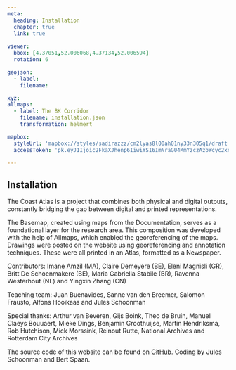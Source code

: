 ```yaml
---
meta:
  heading: Installation
  chapter: true
  link: true
  
viewer:
  bbox: [4.37051,52.006068,4.37134,52.006594]
  rotation: 6

geojson:
  - label:
    filename: 

xyz:
allmaps:
  - label: The BK Corridor
    filename: installation.json
    transformation: helmert

mapbox:
  styleUrl: 'mapbox://styles/sadirazzz/cm2lyas8l00ah01ny33n305q1/draft'
  accessToken: 'pk.eyJ1Ijoic2FkaXJhenp6IiwiYSI6ImNraG04MmYzczAzbWcyc2xndzU5Y2F2b2cifQ.rzt5vksSmX0ExoTkx6X1xQ'

---
```


## Installation

The Coast Atlas is a project that combines both physical and digital outputs, constantly bridging the gap between digital and printed representations.

The Basemap, created using maps from the Documentation, serves as a foundational layer for the research area. This composition was developed with the help of Allmaps, which enabled the georeferencing of the maps. Drawings were posted on the website using georeferencing and annotation techniques. These were all printed in an Atlas, formatted as a Newspaper.

Contributors: Imane Amzil (MA), Claire Demeyere (BE), Eleni Magnisli (GR), Britt De Schoenmakere (BE), Maria Gabriella Stabile (BR), Ravenna Westerhout (NL) and Yingxin Zhang (CN)

Teaching team: Juan Buenavides, Sanne van den Breemer, Salomon Frausto, Alfons Hooikaas and Jules Schoonman

Special thanks: Arthur van Beveren, Gijs Boink, Theo de Bruin, Manuel Claeys Bouuaert, Mieke Dings, Benjamin Groothuijse, Martin Hendriksma, Rob Hutchison, Mick Morssink, Reinout Rutte, National Archives and Rotterdam City Archives

The source code of this website can be found on [GitHub](https://github.com/theberlage/coast-atlas-app). Coding by Jules Schoonman and Bert Spaan.
